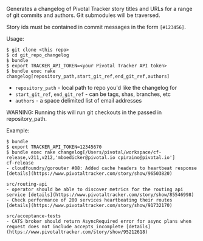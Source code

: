 Generates a changelog of Pivotal Tracker story titles and URLs for a range of git commits and authors. Git submodules will be traversed.

Story ids must be contained in commit messages in the form `[#123456]`.

Usage:

```
$ git clone <this repo>
$ cd git_repo_changelog
$ bundle
$ export TRACKER_API_TOKEN=<your Pivotal Tracker API token>
$ bundle exec rake changelog[repository_path,start_git_ref,end_git_ref,authors]
```

- `repository_path` - local path to repo you'd like the changelog for
- `start_git_ref`, `end_git_ref` - can be tags, shas, branches, etc
- `authors` - a space delimited list of email addresses

WARNING: Running this will run git checkouts in the passed in repository_path.

Example:

```
$ bundle
$ export TRACKER_API_TOKEN=12345670
$ bundle exec rake changelog[/Users/pivotal/workspace/cf-release,v211,v212,'mboedicker@pivotal.io cpiraino@pivotal.io']
cf-release
- cloudfoundry/gorouter #88: Added cache headers to heartbeat response [details](https://www.pivotaltracker.com/story/show/96503820)

src/routing-api
- operator should be able to discover metrics for the routing api service [details](https://www.pivotaltracker.com/story/show/85546998)
- Check performance of 200 services heartbeating their routes [details](https://www.pivotaltracker.com/story/show/91732170)

src/acceptance-tests
- CATS broker should return AsyncRequired error for async plans when request does not include accepts_incomplete [details](https://www.pivotaltracker.com/story/show/95212618)
```
